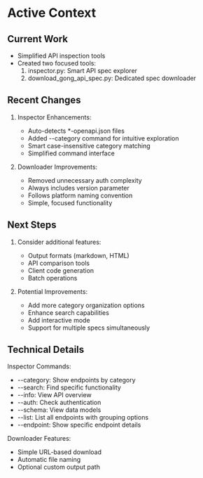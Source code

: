 # Active Context

## Current Work
- Simplified API inspection tools
- Created two focused tools:
  1. inspector.py: Smart API spec explorer
  2. download_gong_api_spec.py: Dedicated spec downloader

## Recent Changes
1. Inspector Enhancements:
   - Auto-detects *-openapi.json files
   - Added --category command for intuitive exploration
   - Smart case-insensitive category matching
   - Simplified command interface

2. Downloader Improvements:
   - Removed unnecessary auth complexity
   - Always includes version parameter
   - Follows platform naming convention
   - Simple, focused functionality

## Next Steps
1. Consider additional features:
   - Output formats (markdown, HTML)
   - API comparison tools
   - Client code generation
   - Batch operations

2. Potential Improvements:
   - Add more category organization options
   - Enhance search capabilities
   - Add interactive mode
   - Support for multiple specs simultaneously

## Technical Details
Inspector Commands:
- --category: Show endpoints by category
- --search: Find specific functionality
- --info: View API overview
- --auth: Check authentication
- --schema: View data models
- --list: List all endpoints with grouping options
- --endpoint: Show specific endpoint details

Downloader Features:
- Simple URL-based download
- Automatic file naming
- Optional custom output path
